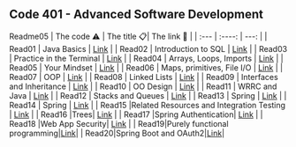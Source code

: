 Code 401 - Advanced Software Development
-------------------------------------------------------

Readme05
| The code  ⚠️  | The title 📋| The link  🔗   |
| :---        |    :----:   |          ---: |
|  Read01      | Java Basics      |     [Link](https://mohd-saqr.github.io/reading-notes/Read01)  |
| Read02    |    Introduction to SQL    | [Link](https://mohd-saqr.github.io/reading-notes/Readme02)     |
|  Read03      |  Practice in the Terminal     |    [Link](https://mohd-saqr.github.io/reading-notes/Readme03)   |
|  Read04     |  Arrays, Loops, Imports     |    [Link](https://mohd-saqr.github.io/reading-notes/Read04)   |
|  Read05     |  Your Mindset    |    [Link](https://mohd-saqr.github.io/reading-notes/Readme05)   |
|  Read06      |  Maps, primitives, File I/O   |    [Link](https://mohd-saqr.github.io/reading-notes/Readme06)   |
|  Read07      |  OOP   |    [Link](https://mohd-saqr.github.io/reading-notes/Readme07)   |
|  Read08      |  Linked Lists   |    [Link](https://mohd-saqr.github.io/reading-notes/Readme08)   |
|  Read09      |  Interfaces and Inheritance   |    [Link](https://mohd-saqr.github.io/reading-notes/Readme09)   |
|  Read10      |   OO Design |    [Link](https://mohd-saqr.github.io/reading-notes/Readme10)   |
|  Read11      |   WRRC and Java |    [Link](https://mohd-saqr.github.io/reading-notes/Readme11)   |
|  Read12      |   Stacks and Queues |    [Link](https://mohd-saqr.github.io/reading-notes/Readme12)   |
|  Read13      |   Spring |    [Link](https://mohd-saqr.github.io/reading-notes/Readme13)   |
|  Read14      |   Spring |    [Link](https://mohd-saqr.github.io/reading-notes/Readme14)   |
|  Read15      |Related Resources and Integration Testing |    [Link](https://mohd-saqr.github.io/reading-notes/Readme15)   |
|  Read16      |Trees|    [Link](https://mohd-saqr.github.io/reading-notes/Readme16)   |
|  Read17      |Spring Authentication|    [Link](https://mohd-saqr.github.io/reading-notes/Readme17)   |
|  Read18      |Web App Security|    [Link](https://mohd-saqr.github.io/reading-notes/Readme18)   |
| Read19|Purely functional programming|[Link](https://mohd-saqr.github.io/reading-notes/Readme19)|
| Read20|Spring Boot and OAuth2|[Link](https://mohd-saqr.github.io/reading-notes/Readme20)|





